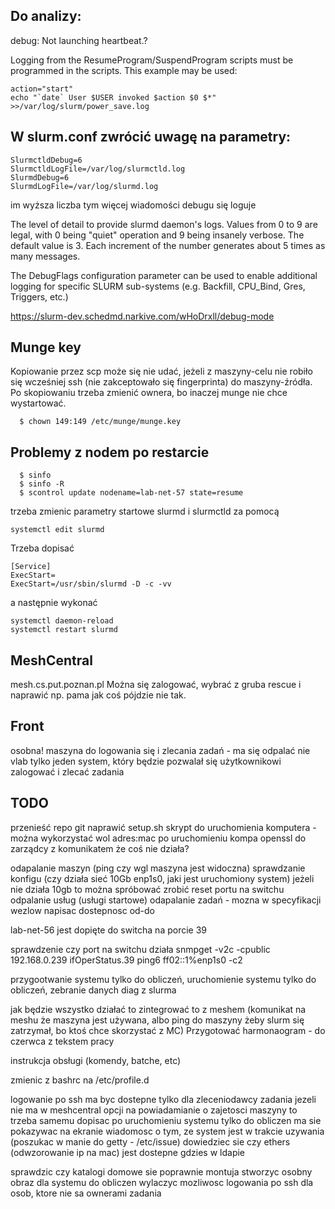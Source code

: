 ## Do analizy:

debug:  Not launching heartbeat.?

Logging from the ResumeProgram/SuspendProgram scripts must be programmed in the scripts. This example may be used:
```
action="start"
echo "`date` User $USER invoked $action $0 $*" >>/var/log/slurm/power_save.log
```

## W slurm.conf zwrócić uwagę na parametry:
```
SlurmctldDebug=6
SlurmctldLogFile=/var/log/slurmctld.log
SlurmdDebug=6
SlurmdLogFile=/var/log/slurmd.log
```

im wyższa liczba tym więcej wiadomości debugu się loguje

The level of detail to provide slurmd daemon's logs.
Values from 0 to 9 are legal, with 0 being
"quiet" operation and 9 being insanely verbose. The
default value is 3. Each increment of the number generates about 5 times as many messages.

The DebugFlags configuration parameter can be used to enable
additional logging for specific SLURM sub-systems (e.g. Backfill,
CPU_Bind, Gres, Triggers, etc.)

https://slurm-dev.schedmd.narkive.com/wHoDrxll/debug-mode

## Munge key
Kopiowanie przez scp może się nie udać, jeżeli z maszyny-celu nie robiło się wcześniej ssh (nie zakceptowało się fingerprinta) do maszyny-źródła.
Po skopiowaniu trzeba zmienić ownera, bo inaczej munge nie chce wystartować. 
```
  $ chown 149:149 /etc/munge/munge.key
```

## Problemy z nodem po restarcie
```
  $ sinfo
  $ sinfo -R
  $ scontrol update nodename=lab-net-57 state=resume
```

trzeba zmienic parametry startowe slurmd i slurmctld za pomocą 
```
systemctl edit slurmd
```
Trzeba dopisać
```
[Service]
ExecStart=
ExecStart=/usr/sbin/slurmd -D -c -vv
```
a następnie wykonać
```
systemctl daemon-reload
systemctl restart slurmd
```

## MeshCentral
mesh.cs.put.poznan.pl
Można się zalogować, wybrać z gruba rescue i naprawić np. pama jak coś pójdzie nie tak.

## Front
osobna! maszyna do logowania się i zlecania zadań - ma się odpalać nie vlab tylko jeden system, który będzie pozwalał się użytkownikowi zalogować i zlecać zadania

## TODO
przenieść repo git
naprawić setup.sh
skrypt do uruchomienia komputera - można wykorzystać wol adres:mac
po uruchomieniu kompa openssl do zarządcy z komunikatem że coś nie działa?

odapalanie maszyn (ping czy wgl maszyna jest widoczna)
sprawdzanie konfigu (czy działa sieć 10Gb enp1s0, jaki jest uruchomiony system)
jeżeli nie działa 10gb to można spróbować zrobić reset portu na switchu
odpalanie usług (usługi startowe)
odapalanie zadań - mozna w specyfikacji wezlow napisac dostepnosc od-do

lab-net-56 jest dopięte do switcha na porcie 39

sprawdzenie czy port na switchu działa snmpget -v2c -cpublic 192.168.0.239 ifOperStatus.39
ping6 ff02::1%enp1s0 -c2

przygootwanie systemu tylko do obliczeń, uruchomienie systemu tylko do obliczeń, zebranie danych diag z slurma

jak będzie wszystko działać to zintegrować to z meshem (komunikat na meshu że maszyna jest używana, albo ping do maszyny żeby slurm się zatrzymał, bo ktoś chce skorzystać z MC)
Przygotować harmonaogram - do czerwca z tekstem pracy

instrukcja obsługi (komendy, batche, etc)

zmienic z bashrc na /etc/profile.d

logowanie po ssh ma byc dostepne tylko dla zleceniodawcy zadania
jezeli nie ma w meshcentral opcji na powiadamianie o zajetosci maszyny to trzeba samemu dopisac
po uruchomieniu systemu tylko do obliczen ma sie pokazywac na ekranie wiadomosc o tym, ze system jest w trakcie uzywania (poszukac w manie do getty - /etc/issue)
dowiedziec sie czy ethers (odwzorowanie ip na mac) jest dostepne gdzies w ldapie

sprawdzic czy katalogi domowe sie poprawnie montuja
stworzyc osobny obraz dla systemu do obliczen
wylaczyc mozliwosc logowania po ssh dla osob, ktore nie sa ownerami zadania
